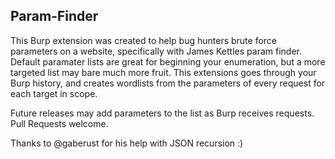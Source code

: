 ## Param-Finder

This Burp extension was created to help bug hunters brute force parameters on a website, specifically with James Kettles param finder. Default paramater lists are great for beginning your enumeration, but a more targeted list may bare much more fruit. This extensions goes through your Burp history, and creates wordlists from the parameters of every request for each target in scope. 

Future releases may add parameters to the list as Burp receives requests. Pull Requests welcome.

Thanks to @gaberust for his help with JSON recursion :)
